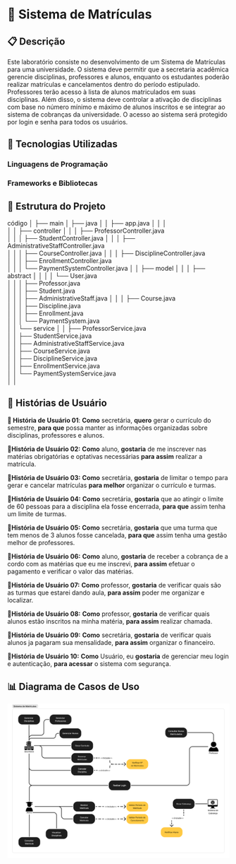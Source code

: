 # 📌 Sistema de Matrículas

## 📋 Descrição
Este laboratório consiste no desenvolvimento de um Sistema de Matrículas para uma universidade.
O sistema deve permitir que a secretaria acadêmica gerencie disciplinas, professores e alunos, enquanto os estudantes poderão realizar matrículas e cancelamentos dentro do período estipulado.
Professores terão acesso à lista de alunos matriculados em suas disciplinas.
Além disso, o sistema deve controlar a ativação de disciplinas com base no número mínimo e máximo de alunos inscritos e se integrar ao sistema de cobranças da universidade.
O acesso ao sistema será protegido por login e senha para todos os usuários.

## 🚀 Tecnologias Utilizadas
### Linguagens de Programação

### Frameworks e Bibliotecas

## 📂 Estrutura do Projeto

código
│
├── main
│   ├── java
│   │   ├── app.java
│   │   │    
│   │   ├── controller
│   │   │   ├── ProfessorController.java  
│   │   │   ├── StudentController.java 
│   │   │   ├── AdministrativeStaffController.java  
│   │   │   ├── CourseController.java 
│   │   │   ├── DisciplineController.java  
│   │   │   ├── EnrollmentController.java  
│   │   │   └── PaymentSystemController.java 
│   │   ├── model
│   │   │   ├── abstract
│   │   │   │   └── User.java  
│   │   │   ├── Professor.java  
│   │   │   ├── Student.java  
│   │   │   ├── AdministrativeStaff.java 
│   │   │   ├── Course.java  
│   │   │   ├── Discipline.java  
│   │   │   ├── Enrollment.java  
│   │   │   └── PaymentSystem.java  
│   │   └── service
│   │       ├── ProfessorService.java  
│   │       ├── StudentService.java  
│   │       ├── AdministrativeStaffService.java  
│   │       ├── CourseService.java  
│   │       ├── DisciplineService.java  
│   │       ├── EnrollmentService.java  
│   │       └── PaymentSystemService.java  
│   │


## 📖 Histórias de Usuário
**📌 História de Usuário 01**:
**Como** secretária, **quero** gerar o currículo do semestre, **para que** possa manter as informações organizadas sobre disciplinas, professores e alunos.

**📌História de Usuário 02:**
**Como** aluno, **gostaria** de me inscrever nas matérias obrigatórias e optativas necessárias **para assim** realizar a matrícula.

**📌História de Usuário 03:**
**Como** secretária, **gostaria** de limitar o tempo para gerar e cancelar matrículas **para melhor** organizar o currículo e turmas.

**📌História de Usuário 04:**
**Como** secretária, **gostaria** que ao atingir o limite de 60 pessoas para a disciplina ela fosse encerrada, **para que** assim tenha um limite de turmas.

**📌História de Usuário 05:**
**Como** secretária, **gostaria** que uma turma que tem menos de 3 alunos fosse cancelada, **para que** assim tenha uma gestão melhor de professores.

**📌História de Usuário 06:**
**Como** aluno, **gostaria** de receber a cobrança de a cordo com as matérias que eu me inscrevi, **para assim** efetuar o pagamento e verificar o valor das matérias.

**📌História de Usuário 07:**
**Como** professor, **gostaria** de verificar quais são as turmas que estarei dando aula, **para assim** poder me organizar e localizar.

**📌História de Usuário 08:**
**Como** professor, **gostaria** de verificar quais alunos estão inscritos na minha matéria, **para assim** realizar chamada.

**📌História de Usuário 09:**
**Como** secretária, **gostaria** de verificar quais alunos ja pagaram sua mensalidade, **para assim** organizar o financeiro.

**📌História de Usuário 10:**
**Como** Usuário, eu **gostaria** de gerenciar meu login e autenticação, **para acessar** o sistema com segurança.

## 📊 Diagrama de Casos de Uso
![Diagrama de Casos de Uso](./Docs/LAB01-Diagrama-Casos-de-Uso.png)
